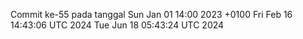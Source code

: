 Commit ke-55 pada tanggal Sun Jan 01 14:00 2023 +0100
Fri Feb 16 14:43:06 UTC 2024
Tue Jun 18 05:43:24 UTC 2024

